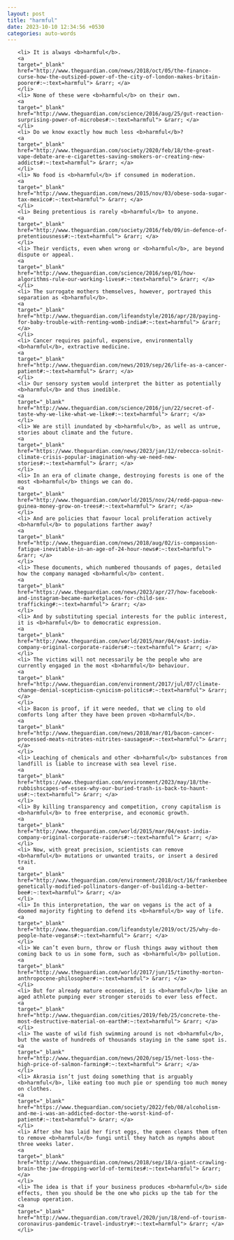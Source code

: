 ```yaml
---
layout: post
title: "harmful"
date: 2023-10-10 12:34:56 +0530
categories: auto-words
---
```

<ol>

    <li> It is always <b>harmful</b>.
    <a 
    target="_blank" 
    href="http://www.theguardian.com/news/2018/oct/05/the-finance-curse-how-the-outsized-power-of-the-city-of-london-makes-britain-poorer#:~:text=harmful"> &rarr; </a>
    </li>
    <li> None of these were <b>harmful</b> on their own.
    <a 
    target="_blank" 
    href="http://www.theguardian.com/science/2016/aug/25/gut-reaction-surprising-power-of-microbes#:~:text=harmful"> &rarr; </a>
    </li>
    <li> Do we know exactly how much less <b>harmful</b>?
    <a 
    target="_blank" 
    href="http://www.theguardian.com/society/2020/feb/18/the-great-vape-debate-are-e-cigarettes-saving-smokers-or-creating-new-addicts#:~:text=harmful"> &rarr; </a>
    </li>
    <li> No food is <b>harmful</b> if consumed in moderation.
    <a 
    target="_blank" 
    href="http://www.theguardian.com/news/2015/nov/03/obese-soda-sugar-tax-mexico#:~:text=harmful"> &rarr; </a>
    </li>
    <li> Being pretentious is rarely <b>harmful</b> to anyone.
    <a 
    target="_blank" 
    href="http://www.theguardian.com/society/2016/feb/09/in-defence-of-pretentiousness#:~:text=harmful"> &rarr; </a>
    </li>
    <li> Their verdicts, even when wrong or <b>harmful</b>, are beyond dispute or appeal.
    <a 
    target="_blank" 
    href="http://www.theguardian.com/science/2016/sep/01/how-algorithms-rule-our-working-lives#:~:text=harmful"> &rarr; </a>
    </li>
    <li> The surrogate mothers themselves, however, portrayed this separation as <b>harmful</b>.
    <a 
    target="_blank" 
    href="http://www.theguardian.com/lifeandstyle/2016/apr/28/paying-for-baby-trouble-with-renting-womb-india#:~:text=harmful"> &rarr; </a>
    </li>
    <li> Cancer requires painful, expensive, environmentally <b>harmful</b>, extractive medicine.
    <a 
    target="_blank" 
    href="http://www.theguardian.com/news/2019/sep/26/life-as-a-cancer-patient#:~:text=harmful"> &rarr; </a>
    </li>
    <li> Our sensory system would interpret the bitter as potentially <b>harmful</b> and thus inedible.
    <a 
    target="_blank" 
    href="http://www.theguardian.com/science/2016/jun/22/secret-of-taste-why-we-like-what-we-like#:~:text=harmful"> &rarr; </a>
    </li>
    <li> We are still inundated by <b>harmful</b>, as well as untrue, stories about climate and the future.
    <a 
    target="_blank" 
    href="https://www.theguardian.com/news/2023/jan/12/rebecca-solnit-climate-crisis-popular-imagination-why-we-need-new-stories#:~:text=harmful"> &rarr; </a>
    </li>
    <li> In an era of climate change, destroying forests is one of the most <b>harmful</b> things we can do.
    <a 
    target="_blank" 
    href="http://www.theguardian.com/world/2015/nov/24/redd-papua-new-guinea-money-grow-on-trees#:~:text=harmful"> &rarr; </a>
    </li>
    <li> And are policies that favour local proliferation actively <b>harmful</b> to populations farther away?
    <a 
    target="_blank" 
    href="http://www.theguardian.com/news/2018/aug/02/is-compassion-fatigue-inevitable-in-an-age-of-24-hour-news#:~:text=harmful"> &rarr; </a>
    </li>
    <li> These documents, which numbered thousands of pages, detailed how the company managed <b>harmful</b> content.
    <a 
    target="_blank" 
    href="https://www.theguardian.com/news/2023/apr/27/how-facebook-and-instagram-became-marketplaces-for-child-sex-trafficking#:~:text=harmful"> &rarr; </a>
    </li>
    <li> And by substituting special interests for the public interest, it is <b>harmful</b> to democratic expression.
    <a 
    target="_blank" 
    href="http://www.theguardian.com/world/2015/mar/04/east-india-company-original-corporate-raiders#:~:text=harmful"> &rarr; </a>
    </li>
    <li> The victims will not necessarily be the people who are currently engaged in the most <b>harmful</b> behaviour.
    <a 
    target="_blank" 
    href="http://www.theguardian.com/environment/2017/jul/07/climate-change-denial-scepticism-cynicism-politics#:~:text=harmful"> &rarr; </a>
    </li>
    <li> Bacon is proof, if it were needed, that we cling to old comforts long after they have been proven <b>harmful</b>.
    <a 
    target="_blank" 
    href="http://www.theguardian.com/news/2018/mar/01/bacon-cancer-processed-meats-nitrates-nitrites-sausages#:~:text=harmful"> &rarr; </a>
    </li>
    <li> Leaching of chemicals and other <b>harmful</b> substances from landfill is liable to increase with sea level rise.
    <a 
    target="_blank" 
    href="https://www.theguardian.com/environment/2023/may/18/the-rubbishscapes-of-essex-why-our-buried-trash-is-back-to-haunt-us#:~:text=harmful"> &rarr; </a>
    </li>
    <li> By killing transparency and competition, crony capitalism is <b>harmful</b> to free enterprise, and economic growth.
    <a 
    target="_blank" 
    href="http://www.theguardian.com/world/2015/mar/04/east-india-company-original-corporate-raiders#:~:text=harmful"> &rarr; </a>
    </li>
    <li> Now, with great precision, scientists can remove <b>harmful</b> mutations or unwanted traits, or insert a desired trait.
    <a 
    target="_blank" 
    href="http://www.theguardian.com/environment/2018/oct/16/frankenbees-genetically-modified-pollinators-danger-of-building-a-better-bee#:~:text=harmful"> &rarr; </a>
    </li>
    <li> In this interpretation, the war on vegans is the act of a doomed majority fighting to defend its <b>harmful</b> way of life.
    <a 
    target="_blank" 
    href="http://www.theguardian.com/lifeandstyle/2019/oct/25/why-do-people-hate-vegans#:~:text=harmful"> &rarr; </a>
    </li>
    <li> We can’t even burn, throw or flush things away without them coming back to us in some form, such as <b>harmful</b> pollution.
    <a 
    target="_blank" 
    href="http://www.theguardian.com/world/2017/jun/15/timothy-morton-anthropocene-philosopher#:~:text=harmful"> &rarr; </a>
    </li>
    <li> But for already mature economies, it is <b>harmful</b> like an aged athlete pumping ever stronger steroids to ever less effect.
    <a 
    target="_blank" 
    href="http://www.theguardian.com/cities/2019/feb/25/concrete-the-most-destructive-material-on-earth#:~:text=harmful"> &rarr; </a>
    </li>
    <li> The waste of wild fish swimming around is not <b>harmful</b>, but the waste of hundreds of thousands staying in the same spot is.
    <a 
    target="_blank" 
    href="http://www.theguardian.com/news/2020/sep/15/net-loss-the-high-price-of-salmon-farming#:~:text=harmful"> &rarr; </a>
    </li>
    <li> Akrasia isn’t just doing something that is arguably <b>harmful</b>, like eating too much pie or spending too much money on clothes.
    <a 
    target="_blank" 
    href="https://www.theguardian.com/society/2022/feb/08/alcoholism-and-me-i-was-an-addicted-doctor-the-worst-kind-of-patient#:~:text=harmful"> &rarr; </a>
    </li>
    <li> After she has laid her first eggs, the queen cleans them often to remove <b>harmful</b> fungi until they hatch as nymphs about three weeks later.
    <a 
    target="_blank" 
    href="http://www.theguardian.com/news/2018/sep/18/a-giant-crawling-brain-the-jaw-dropping-world-of-termites#:~:text=harmful"> &rarr; </a>
    </li>
    <li> The idea is that if your business produces <b>harmful</b> side effects, then you should be the one who picks up the tab for the cleanup operation.
    <a 
    target="_blank" 
    href="http://www.theguardian.com/travel/2020/jun/18/end-of-tourism-coronavirus-pandemic-travel-industry#:~:text=harmful"> &rarr; </a>
    </li>